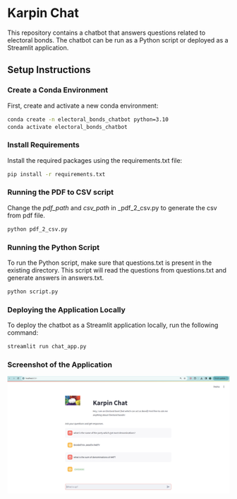 # Karpin Chat

This repository contains a chatbot that answers questions related to electoral bonds. The chatbot can be run as a Python script or deployed as a Streamlit application.

## Setup Instructions

### Create a Conda Environment

First, create and activate a new conda environment:

```bash
conda create -n electoral_bonds_chatbot python=3.10
conda activate electoral_bonds_chatbot
```

### Install Requirements

Install the required packages using the requirements.txt file:

```bash
pip install -r requirements.txt
```

### Running the PDF to CSV script

Change the _pdf_path_ and _csv_path_ in _pdf_2_csv.py to generate the csv from pdf file.

```bash
python pdf_2_csv.py
```

### Running the Python Script

To run the Python script, make sure that questions.txt is present in the existing directory. This script will read the questions from questions.txt and generate answers in answers.txt.

```bash
python script.py
```

### Deploying the Application Locally

To deploy the chatbot as a Streamlit application locally, run the following command:

```bash
streamlit run chat_app.py
```

### Screenshot of the Application

![Screenshot of the Chat Application](screenshot.png)